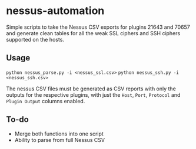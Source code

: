 # nessus-automation
Simple scripts to take the Nessus CSV exports for plugins 21643 and 70657 and generate clean tables for all the weak SSL ciphers and SSH ciphers supported on the hosts.

## Usage
```python nessus_parse.py -i <nessus_ssl.csv>```
```python nessus_ssh.py -i <nessus_ssh.csv>```

The nessus CSV files must be generated as CSV reports with only the outputs for the respective plugins, with just the `Host`, `Port`, `Protocol` and `Plugin Output` columns enabled.

## To-do
- Merge both functions into one script
- Ability to parse from full Nessus CSV
